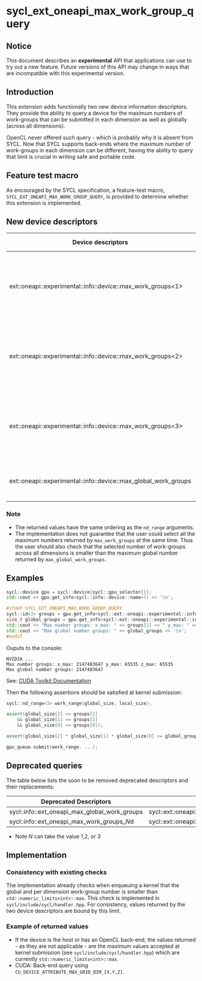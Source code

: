 # sycl_ext_oneapi_max_work_group_query

## Notice

This document describes an **experimental** API that applications can use to try
out a new feature.  Future versions of this API may change in ways that are
incompatible with this experimental version.  


## Introduction

This extension adds functionally two new device information descriptors. They provide the ability to query a device for the maximum numbers of work-groups that can be submitted in each dimension as well as globally (across all dimensions).

OpenCL never offered such query - which is probably why it is absent from SYCL. Now that SYCL supports back-ends where the maximum number of work-groups in each dimension can be different, having the ability to query that limit is crucial in writing safe and portable code.

## Feature test macro

As encouraged by the SYCL specification, a feature-test macro, `SYCL_EXT_ONEAPI_MAX_WORK_GROUP_QUERY`, is provided to determine whether this extension is implemented.

## New device descriptors

| Device descriptors                                     | Return type | Description                                                                                                                                                                                                             |
| ------------------------------------------------------ | ----------- | ----------------------------------------------------------------------------------------------------------------------------------------------------------------------------------------------------------------------- |
| ext::oneapi::experimental::info::device::max_work_groups<1>     |  id<1>      | Returns the maximum number of work-groups that can be submitted in each dimension of the `globalSize` of a `nd_range<1>`. The minimum value is `(1)` if the device is different than `info::device_type::custom`.       |
| ext::oneapi::experimental::info::device::max_work_groups<2>     |  id<2>      | Returns the maximum number of work-groups that can be submitted in each dimension of the `globalSize` of a `nd_range<2>`. The minimum value is `(1, 1)` if the device is different than `info::device_type::custom`.    |
| ext::oneapi::experimental::info::device::max_work_groups<3>     |  id<3>      | Returns the maximum number of work-groups that can be submitted in each dimension of the `globalSize` of a `nd_range<3>`. The minimum value is `(1, 1, 1)` if the device is different than `info::device_type::custom`. |
| ext::oneapi::experimental::info::device::max_global_work_groups |  size_t     | Returns the maximum number of work-groups that can be submitted across all the dimensions. The minimum value is `1`.                                                                                                    |

### Note

- The returned values have the same ordering as the `nd_range` arguments.
- The implementation does not guarantee that the user could select all the maximum numbers returned by `max_work_groups` at the same time. Thus the user should also check that the selected number of work-groups across all dimensions is smaller than the maximum global number returned by `max_global_work_groups`.

## Examples

```c++
sycl::device gpu = sycl::device{sycl::gpu_selector{}};
std::cout << gpu.get_info<sycl::info::device::name>() << '\n';

#ifdef SYCL_EXT_ONEAPI_MAX_WORK_GROUP_QUERY
sycl::id<3> groups = gpu.get_info<sycl::ext::oneapi::experimental::info::device::max_work_groups<3>>();
size_t global_groups = gpu.get_info<sycl::ext::oneapi::experimental::info::device::max_global_work_groups>();
std::cout << "Max number groups: x_max: " << groups[2] << " y_max: " << groups[1] << " z_max: " << groups[0] << '\n';
std::cout << "Max global number groups: " << global_groups << '\n';
#endif
```

Ouputs to the console:

```
NVIDIA ...
Max number groups: x_max: 2147483647 y_max: 65535 z_max: 65535
Max global number groups: 2147483647
```

See: [CUDA Toolkit Documentation](https://docs.nvidia.com/cuda/cuda-c-programming-guide/index.html#compute-capabilities)

Then the following assertions should be satisfied at kernel submission:

```C++
sycl::nd_range<3> work_range(global_size, local_size);

assert(global_size[2] <= groups[2]
    && global_size[1] <= groups[1]
    && global_size[0] <= groups[0]);

assert(global_size[2] * global_size[1] * global_size[0] <= global_groups); //Make sure not to exceed integer representation size in the multiplication.

gpu_queue.submit(work_range, ...);
```
## Deprecated queries

The table below lists the soon to be removed deprecated descriptors and their replacements:

|Deprecated Descriptors| Replacement Decriptors|
| -------------------- | --------------------  |
| sycl::info::ext_oneapi_max_global_work_groups |sycl::ext::oneapi::experimental::info::max_global_work_groups |
| sycl::info::ext_oneapi_max_work_groups_*N*d | sycl::ext::oneapi::experimental::info::max_work_groups\<*N*\> |

* Note *N* can take the value 1,2, or 3


## Implementation

### Consistency with existing checks

The implementation already checks when enqueuing a kernel that the global and per dimension work-group number is smaller than `std::numeric_limits<int>::max`. This check is implemented in `sycl/include/sycl/handler.hpp`. For consistency, values returned by the two device descriptors are bound by this limit.

### Example of returned values

- If the device is the host or has an OpenCL back-end, the values returned - as they are not applicable - are the maximum values accepted at kernel submission (see `sycl/include/sycl/handler.hpp`) which are currently `std::numeric_limits<int>::max`.
- CUDA: Back-end query using `CU_DEVICE_ATTRIBUTE_MAX_GRID_DIM_[X,Y,Z]`.
